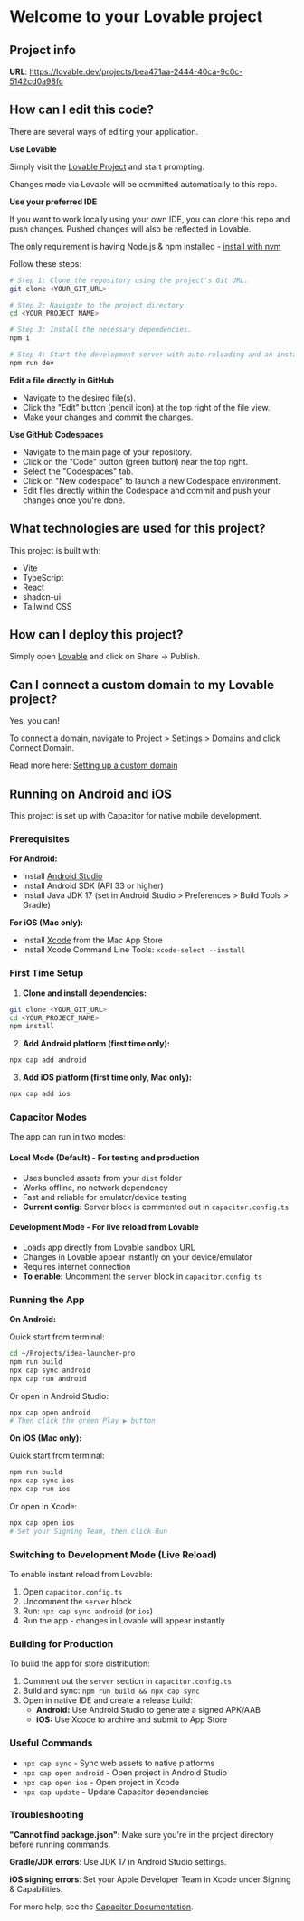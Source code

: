 # Welcome to your Lovable project

## Project info

**URL**: https://lovable.dev/projects/bea471aa-2444-40ca-9c0c-5142cd0a98fc

## How can I edit this code?

There are several ways of editing your application.

**Use Lovable**

Simply visit the [Lovable Project](https://lovable.dev/projects/bea471aa-2444-40ca-9c0c-5142cd0a98fc) and start prompting.

Changes made via Lovable will be committed automatically to this repo.

**Use your preferred IDE**

If you want to work locally using your own IDE, you can clone this repo and push changes. Pushed changes will also be reflected in Lovable.

The only requirement is having Node.js & npm installed - [install with nvm](https://github.com/nvm-sh/nvm#installing-and-updating)

Follow these steps:

```sh
# Step 1: Clone the repository using the project's Git URL.
git clone <YOUR_GIT_URL>

# Step 2: Navigate to the project directory.
cd <YOUR_PROJECT_NAME>

# Step 3: Install the necessary dependencies.
npm i

# Step 4: Start the development server with auto-reloading and an instant preview.
npm run dev
```

**Edit a file directly in GitHub**

- Navigate to the desired file(s).
- Click the "Edit" button (pencil icon) at the top right of the file view.
- Make your changes and commit the changes.

**Use GitHub Codespaces**

- Navigate to the main page of your repository.
- Click on the "Code" button (green button) near the top right.
- Select the "Codespaces" tab.
- Click on "New codespace" to launch a new Codespace environment.
- Edit files directly within the Codespace and commit and push your changes once you're done.

## What technologies are used for this project?

This project is built with:

- Vite
- TypeScript
- React
- shadcn-ui
- Tailwind CSS

## How can I deploy this project?

Simply open [Lovable](https://lovable.dev/projects/bea471aa-2444-40ca-9c0c-5142cd0a98fc) and click on Share -> Publish.

## Can I connect a custom domain to my Lovable project?

Yes, you can!

To connect a domain, navigate to Project > Settings > Domains and click Connect Domain.

Read more here: [Setting up a custom domain](https://docs.lovable.dev/tips-tricks/custom-domain#step-by-step-guide)

## Running on Android and iOS

This project is set up with Capacitor for native mobile development.

### Prerequisites

**For Android:**
- Install [Android Studio](https://developer.android.com/studio)
- Install Android SDK (API 33 or higher)
- Install Java JDK 17 (set in Android Studio > Preferences > Build Tools > Gradle)

**For iOS (Mac only):**
- Install [Xcode](https://developer.apple.com/xcode/) from the Mac App Store
- Install Xcode Command Line Tools: `xcode-select --install`

### First Time Setup

1. **Clone and install dependencies:**
```sh
git clone <YOUR_GIT_URL>
cd <YOUR_PROJECT_NAME>
npm install
```

2. **Add Android platform (first time only):**
```sh
npx cap add android
```

3. **Add iOS platform (first time only, Mac only):**
```sh
npx cap add ios
```

### Capacitor Modes

The app can run in two modes:

#### **Local Mode (Default)** - For testing and production
- Uses bundled assets from your `dist` folder
- Works offline, no network dependency
- Fast and reliable for emulator/device testing
- **Current config:** Server block is commented out in `capacitor.config.ts`

#### **Development Mode** - For live reload from Lovable
- Loads app directly from Lovable sandbox URL
- Changes in Lovable appear instantly on your device/emulator
- Requires internet connection
- **To enable:** Uncomment the `server` block in `capacitor.config.ts`

### Running the App

**On Android:**

Quick start from terminal:
```sh
cd ~/Projects/idea-launcher-pro
npm run build
npx cap sync android
npx cap run android
```

Or open in Android Studio:
```sh
npx cap open android
# Then click the green Play ▶️ button
```

**On iOS (Mac only):**

Quick start from terminal:
```sh
npm run build
npx cap sync ios
npx cap run ios
```

Or open in Xcode:
```sh
npx cap open ios
# Set your Signing Team, then click Run
```

### Switching to Development Mode (Live Reload)

To enable instant reload from Lovable:
1. Open `capacitor.config.ts`
2. Uncomment the `server` block
3. Run: `npx cap sync android` (or `ios`)
4. Run the app - changes in Lovable will appear instantly

### Building for Production

To build the app for store distribution:

1. Comment out the `server` section in `capacitor.config.ts`
2. Build and sync: `npm run build && npx cap sync`
3. Open in native IDE and create a release build:
   - **Android:** Use Android Studio to generate a signed APK/AAB
   - **iOS:** Use Xcode to archive and submit to App Store

### Useful Commands

- `npx cap sync` - Sync web assets to native platforms
- `npx cap open android` - Open project in Android Studio
- `npx cap open ios` - Open project in Xcode
- `npx cap update` - Update Capacitor dependencies

### Troubleshooting

**"Cannot find package.json"**: Make sure you're in the project directory before running commands.

**Gradle/JDK errors**: Use JDK 17 in Android Studio settings.

**iOS signing errors**: Set your Apple Developer Team in Xcode under Signing & Capabilities.

For more help, see the [Capacitor Documentation](https://capacitorjs.com/docs).
